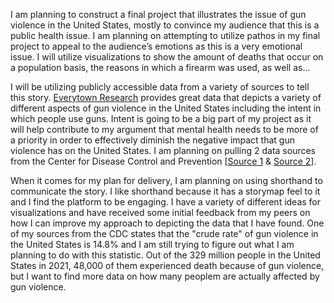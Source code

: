 I am planning to construct a final project that illustrates the issue of gun violence in the United States, mostly to convince my audience that this is a public health issue. I am planning on attempting to utilize pathos in my final project to appeal to the audience’s emotions as this is a very emotional issue. I will utilize visualizations to show the amount of deaths that occur on a population basis, the reasons in which a firearm was used, as well as…

I will be utilizing publicly accessible data from a variety of sources to tell this story. [Everytown Research](https://everytownresearch.org/report/gun-violence-in-america/) provides great data that depicts a variety of different aspects of gun violence in the United States including the intent in which people use guns. Intent is going to be a big part of my project as it will help contribute to my argument that mental health needs to be more of a priority in order to effectively diminish the negative impact that gun violence has on the United States. I am planning on pulling 2 data sources from the Center for Disease Control and Prevention [[Source 1](https://wonder.cdc.gov/controller/saved/D176/D298F965) & [Source 2](https://wonder.cdc.gov/controller/saved/D76/D262F294)]. 

When it comes for my plan for delivery, I am planning on using shorthand to communicate the story. I like shorthand because it has a storymap feel to it and I find the platform to be engaging. I have a variety of different ideas for visualizations and have received some initial feedback from my peers on how I can improve my approach to depicting the data that I have found. One of my sources from the CDC states that the "crude rate" of gun violence in the United States is 14.8% and I am still trying to figure out what I am planning to do with this statistic. Out of the 329 million people in the United States in 2021, 48,000 of them experienced death because of gun violence, but I want to find more data on how many peoplem are actually affected by gun violence. 
